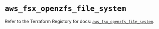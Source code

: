 # `aws_fsx_openzfs_file_system`

Refer to the Terraform Registory for docs: [`aws_fsx_openzfs_file_system`](https://registry.terraform.io/providers/hashicorp/aws/4.67.0/docs/resources/fsx_openzfs_file_system).
